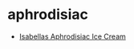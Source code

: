 # aphrodisiac

 * [Isabellas Aphrodisiac Ice Cream](index/i/isabellas-aphrodisiac-ice-cream-102830.json)
